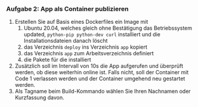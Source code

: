 ### Aufgabe 2: App als Container publizieren
1. Erstellen Sie auf Basis eines Dockerfiles ein Image mit
   1. Ubuntu 20.04, welches gleich ohne Bestätigung das Betriebssystem updated,
   ```python-pip python-dev curl``` installiert und die Installationsdateien danach löscht
   2. das Verzeichnis ```deploy``` ins Verzeichnis ```app``` kopiert 
   3. das Verzeichnis ```app``` zum Arbeitsverzeichnis definiert
   4. die Pakete für die installiert
2. Zusätzlich soll im Intervall von 10s die App aufgerufen und überprüft werden, 
ob diese weiterhin online ist. Falls nicht, soll der Container mit Code 1 verlassen werden und
der Container umgehend neu gestartet werden. 
3. Als Tagname beim Build-Kommando wählen Sie Ihren Nachnamen oder Kurzfassung davon.
